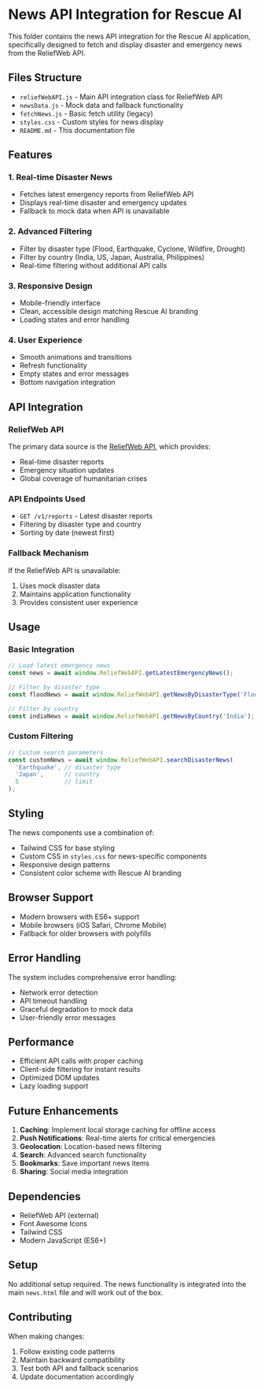 # News API Integration for Rescue AI

This folder contains the news API integration for the Rescue AI application, specifically designed to fetch and display disaster and emergency news from the ReliefWeb API.

## Files Structure

- `reliefWebAPI.js` - Main API integration class for ReliefWeb API
- `newsData.js` - Mock data and fallback functionality
- `fetchNews.js` - Basic fetch utility (legacy)
- `styles.css` - Custom styles for news display
- `README.md` - This documentation file

## Features

### 1. Real-time Disaster News
- Fetches latest emergency reports from ReliefWeb API
- Displays real-time disaster and emergency updates
- Fallback to mock data when API is unavailable

### 2. Advanced Filtering
- Filter by disaster type (Flood, Earthquake, Cyclone, Wildfire, Drought)
- Filter by country (India, US, Japan, Australia, Philippines)
- Real-time filtering without additional API calls

### 3. Responsive Design
- Mobile-friendly interface
- Clean, accessible design matching Rescue AI branding
- Loading states and error handling

### 4. User Experience
- Smooth animations and transitions
- Refresh functionality
- Empty states and error messages
- Bottom navigation integration

## API Integration

### ReliefWeb API
The primary data source is the [ReliefWeb API](https://apidoc.rwlabs.org/), which provides:
- Real-time disaster reports
- Emergency situation updates
- Global coverage of humanitarian crises

### API Endpoints Used
- `GET /v1/reports` - Latest disaster reports
- Filtering by disaster type and country
- Sorting by date (newest first)

### Fallback Mechanism
If the ReliefWeb API is unavailable:
1. Uses mock disaster data
2. Maintains application functionality
3. Provides consistent user experience

## Usage

### Basic Integration
```javascript
// Load latest emergency news
const news = await window.ReliefWebAPI.getLatestEmergencyNews();

// Filter by disaster type
const floodNews = await window.ReliefWebAPI.getNewsByDisasterType('Flood');

// Filter by country
const indiaNews = await window.ReliefWebAPI.getNewsByCountry('India');
```

### Custom Filtering
```javascript
// Custom search parameters
const customNews = await window.ReliefWebAPI.searchDisasterNews(
  'Earthquake', // disaster type
  'Japan',      // country
  5             // limit
);
```

## Styling

The news components use a combination of:
- Tailwind CSS for base styling
- Custom CSS in `styles.css` for news-specific components
- Responsive design patterns
- Consistent color scheme with Rescue AI branding

## Browser Support

- Modern browsers with ES6+ support
- Mobile browsers (iOS Safari, Chrome Mobile)
- Fallback for older browsers with polyfills

## Error Handling

The system includes comprehensive error handling:
- Network error detection
- API timeout handling
- Graceful degradation to mock data
- User-friendly error messages

## Performance

- Efficient API calls with proper caching
- Client-side filtering for instant results
- Optimized DOM updates
- Lazy loading support

## Future Enhancements

1. **Caching**: Implement local storage caching for offline access
2. **Push Notifications**: Real-time alerts for critical emergencies
3. **Geolocation**: Location-based news filtering
4. **Search**: Advanced search functionality
5. **Bookmarks**: Save important news items
6. **Sharing**: Social media integration

## Dependencies

- ReliefWeb API (external)
- Font Awesome Icons
- Tailwind CSS
- Modern JavaScript (ES6+)

## Setup

No additional setup required. The news functionality is integrated into the main `news.html` file and will work out of the box.

## Contributing

When making changes:
1. Follow existing code patterns
2. Maintain backward compatibility
3. Test both API and fallback scenarios
4. Update documentation accordingly

